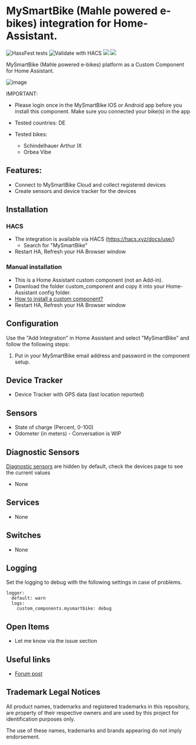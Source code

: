 # MySmartBike (Mahle powered e-bikes) integration for Home-Assistant.

![HassFest tests](https://img.shields.io/github/actions/workflow/status/renenulschde/ha-mysmartbike/.github/workflows/hassfest.yaml?label=hassfest%20check) ![Validate with HACS](https://github.com/ReneNulschDE/ha-mysmartbike/workflows/Validate%20with%20HACS/badge.svg) ![](https://img.shields.io/github/downloads/renenulschde/ha-mysmartbike/total) ![](https://img.shields.io/github/downloads/renenulschde/ha-mysmartbike/latest/total)

MySmartBike (Mahle powered e-bikes) platform as a Custom Component for Home Assistant.

![image](https://github.com/user-attachments/assets/821bc5e4-c573-47b9-8b60-839093f30769)




IMPORTANT:

- Please login once in the MySmartBike IOS or Android app before you install this component. Make sure you connected your bike(s) in the app

- Tested countries: DE

- Tested bikes:
  - Schindelhauer Arthur IX
  - Orbea Vibe

## Features:

- Connect to MySmartBike Cloud and collect registered devices
- Create sensors and device tracker for the devices

## Installation

### HACS

- The integration is available via HACS (https://hacs.xyz/docs/use/)
  - Search for "MySmartBike"
- Restart HA, Refresh your HA Browser window

### Manual installation

- This is a Home Assistant custom component (not an Add-in).
- Download the folder custom_component and copy it into your Home-Assistant config folder.
- [How to install a custom component?](https://www.google.com/search?q=how+to+install+custom+components+home+assistant)
- Restart HA, Refresh your HA Browser window

## Configuration

Use the "Add Integration" in Home Assistant and select "MySmartBike" and follow the following steps:

1. Put in your MySmartBike email address and password in the component setup.

## Device Tracker

- Device Tracker with GPS data (last location reported)

## Sensors

- State of charge (Percent, 0-100)
- Odometer (in meters) - Conversation is WIP

## Diagnostic Sensors

[Diagnostic sensors](https://www.home-assistant.io/blog/2021/11/03/release-202111/#entity-categorization) are hidden by default, check the devices page to see the current values

- None

## Services

- None

## Switches

- None

## Logging

Set the logging to debug with the following settings in case of problems.

```
logger:
  default: warn
  logs:
    custom_components.mysmartbike: debug
```

## Open Items

- Let me know via the issue section

## Useful links

- [Forum post](https://community.home-assistant.io/t/mysmartbike-mahle-powered-e-bikes-integration-for-home-assistant/676740)

## Trademark Legal Notices

All product names, trademarks and registered trademarks in this
repository, are property of their respective owners and are used by this project for identification purposes only.

The use of these names, trademarks and brands appearing do not imply endorsement.
